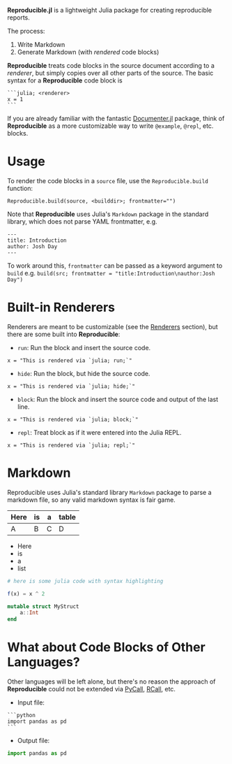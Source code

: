 **Reproducible.jl** is a lightweight Julia package for creating reproducible reports. 

The process:

1. Write Markdown
2. Generate Markdown (with *rendered* code blocks)

**Reproducible** treats code blocks in the source document according to a *renderer*,
but simply copies over all other parts of the source.
The basic syntax for a **Reproducible** code block is

````
```julia; <renderer>
x = 1
```
````

If you are already familiar with the fantastic [Documenter.jl](https://github.com/JuliaDocs/Documenter.jl) 
package, think of **Reproducible** as a more customizable way to write `@example`, `@repl`, etc. blocks.

# Usage

To render the code blocks in a `source` file, use the `Reproducible.build` function:

`Reproducible.build(source, <builddir>; frontmatter="")`

Note that **Reproducible** uses Julia's `Markdown` package in the standard library, which does not parse
YAML frontmatter, e.g.

```
---
title: Introduction
author: Josh Day
---
```

To work around this, `frontmatter` can be passed as a keyword argument to `build` e.g.
`build(src; frontmatter = "title:Introduction\nauthor:Josh Day")`

# Built-in Renderers

Renderers are meant to be customizable (see the [Renderers](renderers.md) section), but there are some
built into **Reproducible**:

- `run`: Run the block and insert the source code.
```julia; run;
x = "This is rendered via `julia; run;`"
```

- `hide`: Run the block, but hide the source code.
```julia; hide;
x = "This is rendered via `julia; hide;`"
```

- `block`: Run the block and insert the source code and output of the last line.
```julia; block;
x = "This is rendered via `julia; block;`"
```

- `repl`: Treat block as if it were entered into the Julia REPL.
```julia; repl;
x = "This is rendered via `julia; repl;`"
```

# Markdown

Reproducible uses Julia's standard library `Markdown` package to parse a markdown file, so any 
valid markdown syntax is fair game.  

| Here | is | a | table |
|------|----|---|-------|
| A    | B  | C | D     |

- Here
- is
- a
- list

```julia
# here is some julia code with syntax highlighting

f(x) = x ^ 2

mutable struct MyStruct
    a::Int
end
```

# What about Code Blocks of Other Languages?

Other languages will be left alone, but there's no reason the approach of **Reproducible**
could not be extended via [PyCall](https://github.com/JuliaPy/PyCall.jl), 
[RCall](https://github.com/JuliaInterop/RCall.jl), etc.

- Input file:
````
```python
import pandas as pd
```
````
- Output file:
  
```python
import pandas as pd
```